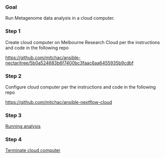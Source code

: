 ### Goal 

Run Metagenome data analysis in a cloud computer. 

### Step 1

Create cloud computer on Melbourne Research Cloud per the instructions and code in the following repo

https://github.com/mitchac/ansible-nectar/tree/5b0a524683b6f7400bc3faac6aa6455935b9cdbf

### Step 2

Configure cloud computer per the instructions and code in the following repo

https://github.com/mitchac/ansible-nextflow-cloud

### Step 3

[Running analysis](Running-analysis.md)

### Step 4

[Terminate cloud computer](Terminate-cloud-computer.md)
